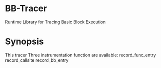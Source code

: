 # BB-Tracer
Runtime Library for Tracing Basic Block Execution

Synopsis
========
This tracer 
Three instrumentation function are available:
    record_func_entry
    record_callsite
    record_bb_entry
